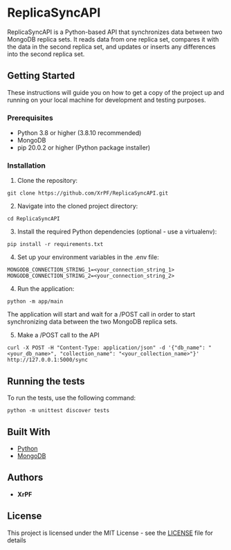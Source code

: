 # ReplicaSyncAPI

ReplicaSyncAPI is a Python-based API that synchronizes data between two MongoDB replica sets. It reads data from one replica set, compares it with the data in the second replica set, and updates or inserts any differences into the second replica set.

## Getting Started

These instructions will guide you on how to get a copy of the project up and running on your local machine for development and testing purposes.

### Prerequisites

- Python 3.8 or higher (3.8.10 recommended)
- MongoDB
- pip 20.0.2 or higher (Python package installer)

### Installation

1. Clone the repository:

```
git clone https://github.com/XrPF/ReplicaSyncAPI.git
```

2. Navigate into the cloned project directory:

```
cd ReplicaSyncAPI
```
3. Install the required Python dependencies (optional - use a virtualenv):

```
pip install -r requirements.txt
```

4. Set up your environment variables in the .env file:

```
MONGODB_CONNECTION_STRING_1=<your_connection_string_1>
MONGODB_CONNECTION_STRING_2=<your_connection_string_2>
```

4. Run the application:

```
python -m app/main
```

The application will start and wait for a /POST call in order to start synchronizing data between the two MongoDB replica sets.

5. Make a /POST call to the API
```
curl -X POST -H "Content-Type: application/json" -d '{"db_name": "<your_db_name>", "collection_name": "<your_collection_name>"}' http://127.0.0.1:5000/sync
```

## Running the tests

To run the tests, use the following command:

```
python -m unittest discover tests
```

## Built With

* [Python](https://www.python.org/)
* [MongoDB](https://www.mongodb.com/)

## Authors

* **XrPF**

## License

This project is licensed under the MIT License - see the [LICENSE](LICENSE) file for details
